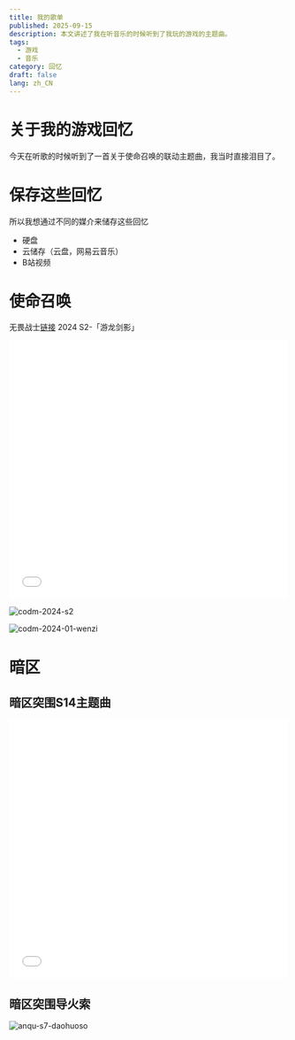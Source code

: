 ```yaml
---
title: 我的歌单
published: 2025-09-15
description: 本文讲述了我在听音乐的时候听到了我玩的游戏的主题曲。
tags:
  - 游戏
  - 音乐
category: 回忆
draft: false
lang: zh_CN
---
```


# 关于我的游戏回忆

今天在听歌的时候听到了一首关于使命召唤的联动主题曲，我当时直接泪目了。

# 保存这些回忆
所以我想通过不同的媒介来储存这些回忆

- 硬盘
- 云储存（云盘，网易云音乐）
- B站视频

# 使命召唤
无畏战士[链接](http://music.163.com/song/media/outer/url?id=2601211314.mp3)
2024 S2-「游龙剑影」

<iframe width="100%" height="468" src="//player.bilibili.com/player.html?bvid=BV1bv4y157HX&p=36" scrolling="no" border="0" frameborder="no" framespacing="0" allowfullscreen="true"> </iframe>

![codm-2024-s2](https://cdn.jsdelivr.net/gh/MCKero6423/picx-images-hosting@master/codm-2024-01.3uv7aqfih4.webp)

![codm-2024-01-wenzi](https://cdn.jsdelivr.net/gh/MCKero6423/picx-images-hosting@master/codm-2024-01-wenzi.6t7he8p6sh.webp)

# 暗区

## 暗区突围S14主题曲

<iframe width="100%" height="468" src="//player.bilibili.com/player.html?bvid=BV1vHpgztExD&p=1" scrolling="no" border="0" frameborder="no" framespacing="0" allowfullscreen="true"> </iframe>

## 暗区突围导火索

![anqu-s7-daohuoso](https://cdn.jsdelivr.net/gh/MCKero6423/picx-images-hosting@master/anqu-s7-daohuoso.8admfzjqjj.webp)
